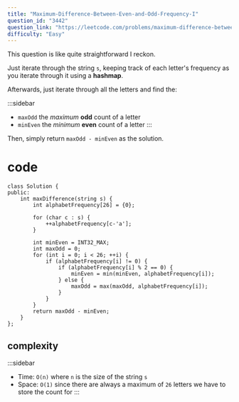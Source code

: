 ```yaml
---
title: "Maximum-Difference-Between-Even-and-Odd-Frequency-I"
question_id: "3442"
question_link: "https://leetcode.com/problems/maximum-difference-between-even-and-odd-frequency-i/"
difficulty: "Easy"
---
```


This question is like quite straightforward I reckon.

Just iterate through the string `s`, keeping track of each letter's frequency as you iterate through it using a **hashmap**.

Afterwards, just iterate through all the letters and find the:

:::sidebar
- `maxOdd` the *maximum* **odd** count of a letter
- `minEven` the *minimum* **even** count of a letter
:::

Then, simply return `maxOdd - minEven` as the solution.

# cod<span>e</span>

```{.cpp}
class Solution {
public:
    int maxDifference(string s) {
        int alphabetFrequency[26] = {0};

        for (char c : s) {
            ++alphabetFrequency[c-'a'];
        }

        int minEven = INT32_MAX;
        int maxOdd = 0;
        for (int i = 0; i < 26; ++i) {
            if (alphabetFrequency[i] != 0) {
                if (alphabetFrequency[i] % 2 == 0) {
                    minEven = min(minEven, alphabetFrequency[i]);
                } else {
                    maxOdd = max(maxOdd, alphabetFrequency[i]);
                }
            }
        }
        return maxOdd - minEven;
    }
};
```

## complexit<span>y</span>

:::sidebar
- Time: `O(n)` where `n` is the size of the string `s`
- Space: `O(1)` since there are always a maximum of `26` letters we have to store the count for
:::
